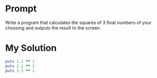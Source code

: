 # Prompt

Write a program that calculates the squares of 3 float numbers of your choosing and outputs the result to the screen.

# My Solution

```ruby
puts 1.1 ** 2
puts 2.2 ** 2
puts 3.3 ** 2
```
